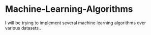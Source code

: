 # Machine-Learning-Algorithms
I will be trying to implement several machine learning algorithms over various datasets..

